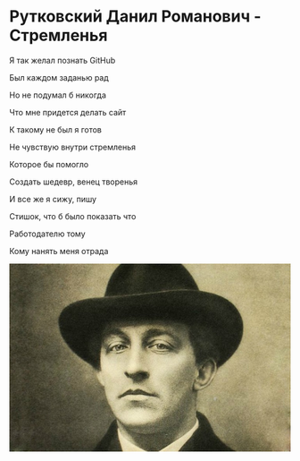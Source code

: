 # Рутковский Данил Романович - Стремленья

Я так желал познать GitHub

Был каждом заданью рад

Но не подумал б никогда

Что мне придется делать сайт

К такому не был я готов

Не чувствую внутри стремленья

Которое бы помогло

Создать шедевр, венец творенья

И все же я сижу, пишу

Стишок, что б было показать что

Работодателю тому

Кому нанять меня отрада

![Это я](/block.jpg)
